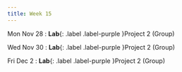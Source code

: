 ```yaml
---
title: Week 15
---
```


Mon Nov 28
: **Lab**{: .label .label-purple }Project 2 (Group)

Wed Nov 30
: **Lab**{: .label .label-purple }Project 2 (Group)


Fri Dec 2
: **Lab**{: .label .label-purple }Project 2 (Group)